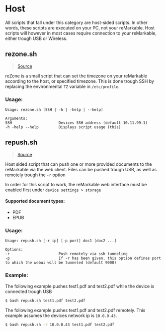 # Host
All scripts that fall under this category are host-sided scripts. In other words, these scripts
are executed on your PC, not your reMarkable. Host scripts will however in most cases require
connection to your reMarkable, either trough USB or Wireless.

## rezone.sh
> [Source](https://github.com/reHackable/scripts/blob/master/host/rezone.sh)

reZone is a small script that can set the timezone on your reMarkable according to the host, or specified timezone.
This is done trough SSH by replacing the environmental `TZ` variable in `/etc/profile`.

### Usage:
```
Usage: rezone.sh [SSH | -h | -help | --help]

Arguments:
SSH                     Devices SSH address (default 10.11.99.1)
-h -help --help         Displays script usage (this)
```

## repush.sh
> [Source](https://github.com/reHackable/scripts/blob/master/host/repush.sh)

Host sided script that can push one or more provided documents to the reMarkable via the web client. Files can be pushed trough USB, as well as remotely trough the `-r` option

In order for this script to work, the reMarkable web interface must be enabled first under `device settings > storage`

#### Supported document types:

* PDF
* EPUB

### Usage:
```
Usage: repush.sh [-r ip] [-p port] doc1 [doc2 ...]

Options:
-r                      Push remotely via ssh tunneling
-p                      If -r has been given, this option defines port to which the webui will be tunneled (default 9000)
```

### Example:
The following example pushes test1.pdf and test2.pdf while the device is connected trough USB
```sh
$ bash repush.sh test1.pdf test2.pdf
```

The following example pushes test1.pdf and test2.pdf remotely. This example assumes the devices network ip is `10.0.0.43`.
```sh
$ bash repush.sh -r 10.0.0.43 test1.pdf test2.pdf
```
